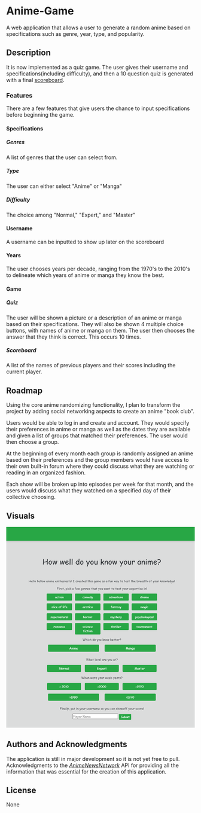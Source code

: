 # Anime-Game
A web application that allows a user to generate a random anime based on specifications such as genre, year, type, and popularity.
## Description
It is now implemented as a quiz game. The user gives their username and specifications(including difficulty), and then a 10 question quiz is generated with a final [scoreboard](#####scoreboard).

### Features
There are a few features that give users the chance to input specifications before beginning the game.

#### Specifications

##### Genres
A list of genres that the user can select from.
##### Type
The user can either select "Anime" or "Manga"
##### Difficulty
The choice among "Normal," "Expert," and "Master"
#### Username
A username can be inputted to show up later on the scoreboard
#### Years
The user chooses years  per decade, ranging from the 1970's to the 2010's to delineate which years of anime or manga they know the best.

#### Game

##### Quiz

The user will be shown a picture or a description of an anime or manga based on their specifications. They will also be shown 4 multiple choice buttons, with names of anime or manga on them. The user then chooses the answer that they think is correct. This occurs 10 times.

##### Scoreboard
A list of the names of previous players and their scores including the current player.

## Roadmap
Using the core anime randomizing functionality, I plan to transform the project by adding social networking aspects to create an anime "book club".

Users would be able to log in and create and account. They would specify their preferences in anime or manga as well as the dates they are available and given a list of groups that matched their preferences. The user would then choose a group.

At the beginning of every month each group is randomly assigned an anime based on their preferences and the group members would have access to their own built-in forum where they could discuss what they are watching or reading in an organized fashion.

Each show will be broken up into episodes per week for that month, and the users would discuss what they watched on a specified day of their collective choosing.

## Visuals
![Home Page](https://github.com/amilqarkaram/Anime-Game/blob/master/Images/Home-Page.png)
## Authors and Acknowledgments
The application is still in major development so it is not yet free to pull. Acknowledgments to the [*AnimeNewsNetwork*](https://www.animenewsnetwork.com/) API for providing all the information that was essential for the creation of this application.


## License
None
